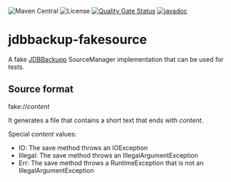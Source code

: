 ![Maven Central](https://img.shields.io/maven-central/v/com.fathzer/jdbbackup-fakesource)
![License](https://img.shields.io/badge/license-Apache%202.0-brightgreen.svg)
[![Quality Gate Status](https://sonarcloud.io/api/project_badges/measure?project=jdbbackup_jdbbackup-fakesource&metric=alert_status)](https://sonarcloud.io/summary/new_code?id=jdbbackup_jdbbackup-fakesource)
[![javadoc](https://javadoc.io/badge2/com.fathzer/jdbbackup-fakesource/javadoc.svg)](https://javadoc.io/doc/com.fathzer/jdbbackup-fakesource)

# jdbbackup-fakesource
A fake [JDBBackupp](https://github.com/jdbbackup/jdbbackup-core) SourceManager implementation that can be used for tests.

## Source format
fake://*content*

It generates a file that contains a short text that ends with *content*.

Special *content* values:
- IO: The save method throws an IOException
- Illegal: The save method throws an IllegalArgumentException
- Err: The save method throws a RuntimeException that is not an IllegalArgumentException